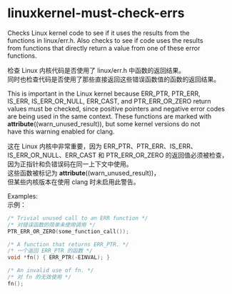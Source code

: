 # linuxkernel-must-check-errs

Checks Linux kernel code to see if it uses the results from the  
functions in linux/err.h. Also checks to see if code uses the results  
from functions that directly return a value from one of these error  
functions.

检查 Linux 内核代码是否使用了 linux/err.h 中函数的返回结果。  
同时也检查代码是否使用了那些直接返回这些错误函数值的函数的返回结果。

This is important in the Linux kernel because ERR_PTR, PTR_ERR,  
IS_ERR, IS_ERR_OR_NULL, ERR_CAST, and PTR_ERR_OR_ZERO return  
values must be checked, since positive pointers and negative error codes  
are being used in the same context. These functions are marked with  
**attribute**((warn_unused_result)), but some kernel versions do not  
have this warning enabled for clang.

这在 Linux 内核中非常重要，因为 ERR_PTR、PTR_ERR、IS_ERR、  
IS_ERR_OR_NULL、ERR_CAST 和 PTR_ERR_OR_ZERO 的返回值必须被检查，  
因为正指针和负错误码在同一上下文中使用。  
这些函数被标记为 **attribute**((warn_unused_result))，  
但某些内核版本在使用 clang 时未启用此警告。

Examples:  
示例：

```c
/* Trivial unused call to an ERR function */
/* 对错误函数的简单未使用调用 */
PTR_ERR_OR_ZERO(some_function_call());

/* A function that returns ERR_PTR. */
/* 一个返回 ERR_PTR 的函数 */
void *fn() { ERR_PTR(-EINVAL); }

/* An invalid use of fn. */
/* 对 fn 的无效使用 */
fn();
```

